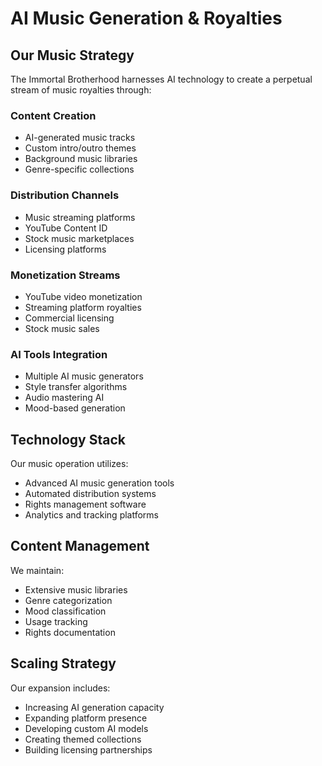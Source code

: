 # AI Music Generation & Royalties

## Our Music Strategy

The Immortal Brotherhood harnesses AI technology to create a perpetual stream of music royalties through:

### Content Creation
- AI-generated music tracks
- Custom intro/outro themes
- Background music libraries
- Genre-specific collections

### Distribution Channels
- Music streaming platforms
- YouTube Content ID
- Stock music marketplaces
- Licensing platforms

### Monetization Streams
- YouTube video monetization
- Streaming platform royalties
- Commercial licensing
- Stock music sales

### AI Tools Integration
- Multiple AI music generators
- Style transfer algorithms
- Audio mastering AI
- Mood-based generation

## Technology Stack

Our music operation utilizes:
- Advanced AI music generation tools
- Automated distribution systems
- Rights management software
- Analytics and tracking platforms

## Content Management

We maintain:
- Extensive music libraries
- Genre categorization
- Mood classification
- Usage tracking
- Rights documentation

## Scaling Strategy

Our expansion includes:
- Increasing AI generation capacity
- Expanding platform presence
- Developing custom AI models
- Creating themed collections
- Building licensing partnerships
